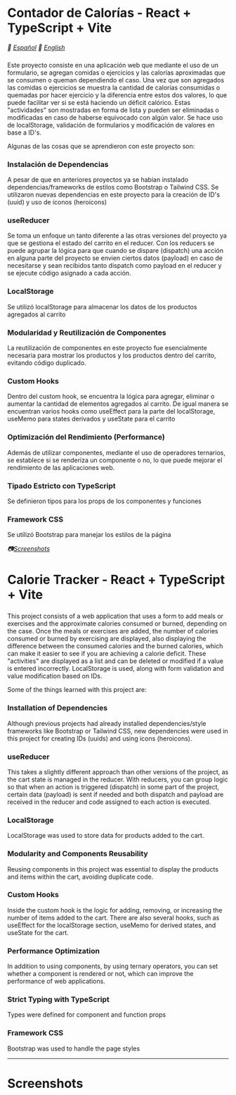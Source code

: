 # Contador de Calorías - React + TypeScript + Vite
*📓 [Español](#inicio)*
*📓 [English](#start)*

### <a id="inicio" />
Este proyecto consiste en una aplicación web que mediante el uso de un formulario, se agregan comidas o ejercicios y las calorías aproximadas que se consumen o queman dependiendo el caso. Una vez que son agregados las comidas o ejercicios se muestra la cantidad de calorías consumidas o quemadas por hacer ejercicio y la diferencia entre estos dos valores, lo que puede facilitar ver si se está haciendo un déficit calórico. Estas "actividades" son mostradas en forma de lista y pueden ser eliminadas o modificadas en caso de haberse equivocado con algún valor. Se hace uso de localStorage, validación de formularios y modificación de valores en base a ID's.

Algunas de las cosas que se aprendieron con este proyecto son:

### <a  /> Instalación de Dependencias
A pesar de que en anteriores proyectos ya se habían instalado dependencias/frameworks de estilos como Bootstrap o Tailwind CSS. Se utilizaron nuevas dependencias en este proyecto para la creación de ID's (uuid) y uso de íconos (heroicons) 

### <a  /> useReducer
Se toma un enfoque un tanto diferente a las otras versiones del proyecto ya que se gestiona el estado del carrito en el reducer. Con los reducers se puede agrupar la lógica para que cuando se dispare (dispatch) una acción en alguna parte del proyecto se envien ciertos datos (payload) en caso de necesitarse y sean recibidos tanto dispatch como payload en el reducer y se ejecute código asignado a cada acción.

### <a  /> LocalStorage
Se utilizó localStorage para almacenar los datos de los productos agregados al carrito

### <a  /> Modularidad y Reutilización de Componentes
La reutilización de componentes en este proyecto fue esencialmente necesaria para mostrar los productos y los productos dentro del carrito, evitando código duplicado.

### <a  /> Custom Hooks
Dentro del custom hook, se encuentra la lógica para agregar, eliminar o aumentar la cantidad de elementos agregados al carrito. De igual manera se encuentran varios hooks como useEffect para la parte del localStorage, useMemo para states derivados  y useState para el carrito

### <a  /> Optimización del Rendimiento (Performance)
Además de utilizar componentes, mediante el uso de operadores ternarios, se establece si se renderiza un componente o no, lo que puede mejorar el rendimiento de las aplicaciones web.

### <a  /> Tipado Estricto con TypeScript
Se definieron tipos para los props de los componentes y funciones

### <a  /> Framework CSS
Se utilizó Bootstrap para manejar los estilos de la página

*📷[Screenshots](#screenshots)*

# Calorie Tracker - React + TypeScript + Vite

### <a id="start" />

This project consists of a web application that uses a form to add meals or exercises and the approximate calories consumed or burned, depending on the case. Once the meals or exercises are added, the number of calories consumed or burned by exercising are displayed, also displaying the difference between the consumed calories and the burned calories, which can make it easier to see if you are achieving a calorie deficit. These "activities" are displayed as a list and can be deleted or modified if a value is entered incorrectly. LocalStorage is used, along with form validation and value modification based on IDs.

Some of the things learned with this project are:

### <a  /> Installation of Dependencies
Although previous projects had already installed dependencies/style frameworks like Bootstrap or Tailwind CSS, new dependencies were used in this project for creating IDs (uuids) and using icons (heroicons).

### <a /> useReducer
This takes a slightly different approach than other versions of the project, as the cart state is managed in the reducer. With reducers, you can group logic so that when an action is triggered (dispatch) in some part of the project, certain data (payload) is sent if needed and both dispatch and payload are received in the reducer and code assigned to each action is executed.

### <a  /> LocalStorage
LocalStorage was used to store data for products added to the cart.

### <a  /> Modularity and Components Reusability
Reusing components in this project was essential to display the products and items within the cart, avoiding duplicate code.

### <a  /> Custom Hooks
Inside the custom hook is the logic for adding, removing, or increasing the number of items added to the cart. There are also several hooks, such as useEffect for the localStorage section, useMemo for derived states, and useState for the cart.

### <a  /> Performance Optimization
In addition to using components, by using ternary operators, you can set whether a component is rendered or not, which can improve the performance of web applications.

### <a  /> Strict Typing with TypeScript
Types were defined for component and function props

### <a  /> Framework CSS
Bootstrap was used to handle the page styles

---
### <a id="screenshots" /> 
# Screenshots
